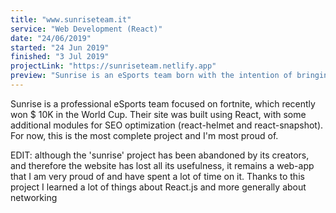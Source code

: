 ```yaml
---
title: "www.sunriseteam.it"
service: "Web Development (React)"
date: "24/06/2019"
started: "24 Jun 2019"
finished: "3 Jul 2019"
projectLink: "https://sunriseteam.netlify.app"
preview: "Sunrise is an eSports team born with the intention of bringing the world of eSports to Italy. They recently won 9550$ in the Fortnite World Cup."
---
```


Sunrise is a professional eSports team focused on fortnite, which recently won $ 10K in the World Cup.
Their site was built using React, with some additional modules for SEO optimization (react-helmet and react-snapshot). For now, this is the most complete project and I'm most proud of.

EDIT: although the 'sunrise' project has been abandoned by its creators, and therefore the website has lost all its usefulness, it remains a web-app that I am very proud of and have spent a lot of time on it. Thanks to this project I learned a lot of things about React.js and more generally about networking